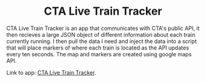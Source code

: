 <h1 align="center">CTA Live Train Tracker</h1>

<p>
    CTA Live Train Tracker is an app that communicates with CTA's public API, it then recieves a large JSON object of different information about each train currently running. I then pull the data I need and inject the data into a script that will place markers of where each train is located as the API updates every ten seconds. The map and markers are created using google maps API.

Link to app: [CTA Live Train Tracker](https://cta-live-train-tracker.web.app/).
</p>
